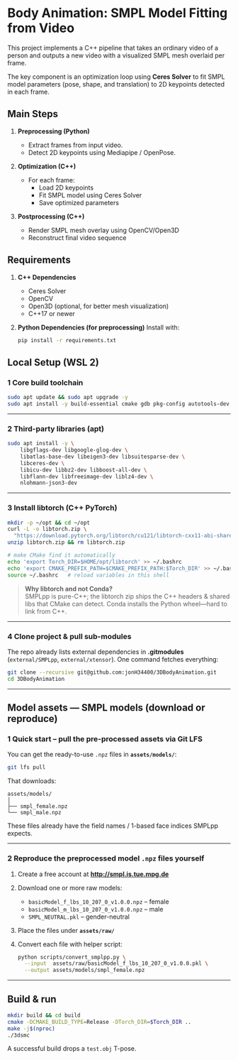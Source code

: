 # Body Animation: SMPL Model Fitting from Video

This project implements a C++ pipeline that takes an ordinary video of a person and outputs a new video with a visualized SMPL mesh overlaid per frame.

The key component is an optimization loop using **Ceres Solver** to fit SMPL model parameters (pose, shape, and translation) to 2D keypoints detected in each frame.

## Main Steps
1. **Preprocessing (Python)**
   - Extract frames from input video.
   - Detect 2D keypoints using Mediapipe / OpenPose.

2. **Optimization (C++)**
   - For each frame:
     - Load 2D keypoints
     - Fit SMPL model using Ceres Solver
     - Save optimized parameters

3. **Postprocessing (C++)**
   - Render SMPL mesh overlay using OpenCV/Open3D
   - Reconstruct final video sequence

## Requirements

1. **C++ Dependencies**
    - Ceres Solver
    - OpenCV
    - Open3D (optional, for better mesh visualization)
    - C++17 or newer

2. **Python Dependencies (for preprocessing)**
    Install with:
    ```bash
    pip install -r requirements.txt


## Local Setup (WSL 2)

### 1 Core build toolchain
```bash
sudo apt update && sudo apt upgrade -y
sudo apt install -y build-essential cmake gdb pkg-config autotools-dev
```

---

### 2 Third-party libraries (apt)
```bash
sudo apt install -y \
    libgflags-dev libgoogle-glog-dev \
    libatlas-base-dev libeigen3-dev libsuitesparse-dev \
    libceres-dev \
    libicu-dev libbz2-dev libboost-all-dev \
    libflann-dev libfreeimage-dev liblz4-dev \
    nlohmann-json3-dev  
```

---

### 3  Install **libtorch** (C++ PyTorch)
```bash
mkdir -p ~/opt && cd ~/opt
curl -L -o libtorch.zip \
  "https://download.pytorch.org/libtorch/cu121/libtorch-cxx11-abi-shared-with-deps-2.2.2%2Bcu121.zip"
unzip libtorch.zip && rm libtorch.zip

# make CMake find it automatically
echo 'export Torch_DIR=$HOME/opt/libtorch' >> ~/.bashrc
echo 'export CMAKE_PREFIX_PATH=$CMAKE_PREFIX_PATH:$Torch_DIR' >> ~/.bashrc
source ~/.bashrc   # reload variables in this shell
```

> **Why libtorch and not Conda?**  
> SMPLpp is pure-C++; the libtorch zip ships the C++ headers & shared libs that CMake can detect. Conda installs the Python wheel—hard to link from C++.

---

### 4  Clone project & pull sub-modules
The repo already lists external dependencies in **.gitmodules** (`external/SMPLpp`, `external/xtensor`). One command fetches everything:

```bash
git clone --recursive git@github.com:jonH34400/3DBodyAnimation.git
cd 3DBodyAnimation
```

---


## Model assets — SMPL models (download **or** reproduce)

### 1  Quick start – pull the pre-processed assets via **Git LFS**

You can get the ready-to-use `.npz` files in **`assets/models/`**:

```bash
git lfs pull
```

That downloads:

```
assets/models/
│
├── smpl_female.npz
└── smpl_male.npz
```

These files already have the field names / 1-based face indices SMPLpp expects.

---

### 2 Reproduce the preprocessed model `.npz` files yourself

1. Create a free account at **<http://smpl.is.tue.mpg.de>**  
2. Download one or more raw models:  
   * `basicModel_f_lbs_10_207_0_v1.0.0.npz`  – female  
   * `basicModel_m_lbs_10_207_0_v1.0.0.npz`  – male  
   * `SMPL_NEUTRAL.pkl`                       – gender-neutral  
3. Place the files under **`assets/raw/`**
4. Convert each file with helper script:

   ```bash
   python scripts/convert_smplpp.py \
     --input  assets/raw/basicModel_f_lbs_10_207_0_v1.0.0.pkl \
     --output assets/models/smpl_female.npz
   ```

---

## Build & run
```bash
mkdir build && cd build
cmake -DCMAKE_BUILD_TYPE=Release -DTorch_DIR=$Torch_DIR ..
make -j$(nproc)
./3dsmc  
```
A successful build drops a `test.obj` T-pose.
